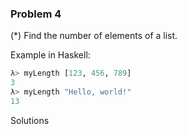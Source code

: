 ### Problem 4
(*) Find the number of elements of a list.

Example in Haskell:
```haskell
λ> myLength [123, 456, 789]
3
λ> myLength "Hello, world!"
13
```
Solutions
